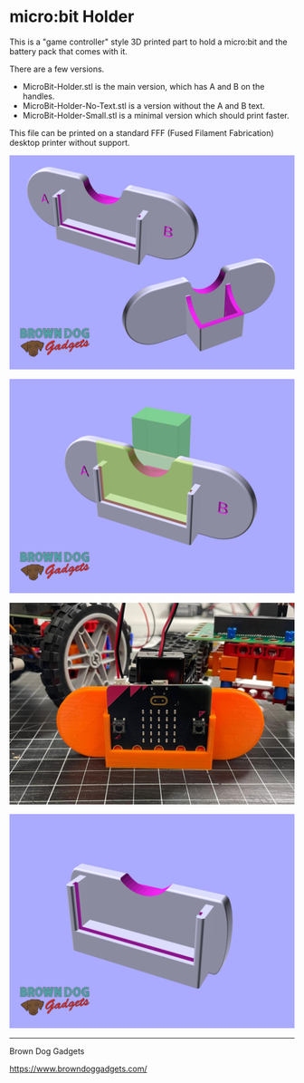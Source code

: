 # micro:bit Holder

This is a "game controller" style 3D printed part to hold a micro:bit and the battery pack that comes with it.

There are a few versions.

- MicroBit-Holder.stl is the main version, which has A and B on the handles.
- MicroBit-Holder-No-Text.stl is a version without the A and B text.
- MicroBit-Holder-Small.stl is a minimal version which should print faster.

This file can be printed on a standard FFF (Fused Filament Fabrication) desktop printer without support.

![](Images/MicroBit-Holder-01.png)

![](Images/MicroBit-Holder-02.png)

![](Images/MicroBit-Holder-001.jpg)

![](Images/MicroBit-Holder-03.png)



---

Brown Dog Gadgets

https://www.browndoggadgets.com/
